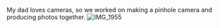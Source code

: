 My dad loves cameras, so we worked on making a pinhole camera and producing photos together. 
![IMG_1955](https://github.com/user-attachments/assets/1e95b936-79cc-4582-a7a0-bc6b8ce86045)
